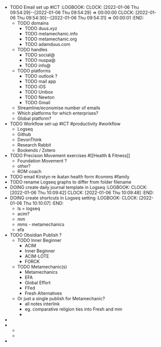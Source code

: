- TODO Email set up #ICT
  :LOGBOOK:
  CLOCK: [2022-01-06 Thu 09:54:29]--[2022-01-06 Thu 09:54:29] =>  00:00:00
  CLOCK: [2022-01-06 Thu 09:54:30]--[2022-01-06 Thu 09:54:31] =>  00:00:01
  :END:
	- TODO domains
		- TODO duus.xyz
		- TODO metamechanic.info
		- TODO metamechanic.org
		- TODO adamduus.com
	- TODO handles
		- TODO social@
		- TODO nuspa@
		- TODO info@
	- TODO platforms
		- TODO outlook ?
		- TODO mail app
		- TODO iOS
		- TODO Unibox
		- TODO Newton
		- TODO Gmail
	- Streamline/economise number of emails
	- Which platforms for which enterprises?
	- Global platform?
- TODO Workflow set-up #ICT #productivity #workflow
	- Logseq
	- Github
	- DevonThink
	- Research Rabbit
	- Bookends / Zotero
- TODO Precision Movement exercises #[[Health & Fitness]]
	- Foundation Movement ?
	- other?
	- ROM coach
- TODO email Kirstyn re ikatan health form #comms #family
- TODO rename Logseq graphs to differ from folder filename
- DOING create daily journal template in Logseq
  :LOGBOOK:
  CLOCK: [2022-01-06 Thu 10:09:42]
  CLOCK: [2022-01-06 Thu 10:09:48]
  :END:
- DOING create shortcuts in Logseq setting
  :LOGBOOK:
  CLOCK: [2022-01-06 Thu 10:10:07]
  :END:
	- ls = logseq
	- acim?
	- mm
	- mms - metamechanics
	- efa
- TODO Obsidian Publish ?
	- TODO Inner Beginner
		- ACIM
		- Inner Beginner
		- ACIM-LOTE
		- FORCK
	- TODO Metamechanic(s)
		- Metamechanics
		- EFA
		- Global Effort
		- FFed
		- Fresh Alternatives
	- Or just a single publish for Metamechanic?
		- all notes interlink
		- eg. comparative religion ties into Fresh and mm
		-
-
-
	-
	-
-